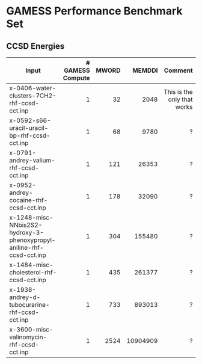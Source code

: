 # GAMESS Performance Benchmark Set

## CCSD Energies

|Input|# GAMESS Compute|MWORD|MEMDDI|Comment|
|-----|----------------:|-----:|------:|-------:|
|x-0406-water-clusters-7CH2-rhf-ccsd-cct.inp|1|32|2048|This is the only that works|
|x-0592-s66-uracil-uracil-bp-rhf-ccsd-cct.inp|1|68|9780|?|
|x-0791-andrey-valium-rhf-ccsd-cct.inp|1|121|26353|?|
|x-0952-andrey-cocaine-rhf-ccsd-cct.inp|1|178|32090|?|
|x-1248-misc-NNbis2S2-hydroxy-3-phenoxypropyl-aniline-rhf-ccsd-cct.inp|1|304|155480|?|
|x-1484-misc-cholesterol-rhf-ccsd-cct.inp|1|435|261377|?|
|x-1938-andrey-d-tubocurarine-rhf-ccsd-cct.inp|1|733|893013|?|
|x-3600-misc-valinomycin-rhf-ccsd-cct.inp|1|2524|10904909|?|
